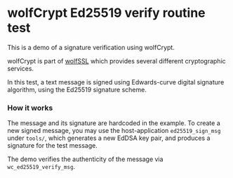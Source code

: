wolfCrypt Ed25519 verify routine test
============

This is a demo of a signature verification using wolfCrypt.

wolfCrypt is part of [wolfSSL](https://www.wolfss.com) which provides several different cryptographic services.

In this test, a text message is signed using Edwards-curve digital signature algorithm,
using the Ed25519 signature scheme.

### How it works

The message and its signature are hardcoded in the example. To create a new
signed message, you may use the host-application `ed25519_sign_msg` under `tools/`,
which generates a new EdDSA key pair, and produces a signature for the test message.

The demo verifies the authenticity of the message via `wc_ed25519_verify_msg`.

